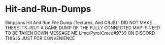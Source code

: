 # Hit-and-Run-Dumps
Simpsons Hit And Run File Dump (Textures, And OBJS)
I DID NOT MAKE THESE ITS JSUT A GAME DUMP OF THE FULLY CONNECTED MAP IF NEED TO BE TAKEN DOWN MESSAGE ME Lime/Pyro/Creed#9739 ON DISCORD THIS IS JUST FOR CONVENIENCE
